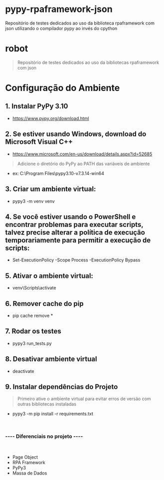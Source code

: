 # pypy-rpaframework-json
Repositório de testes dedicados ao uso da biblioteca rpaframework com json utilizando o compilador pypy ao invés do cpython

# robot
> Repositório de testes dedicados ao uso da bibliotecas rpaframework com json 

# Configuração do Ambiente

## 1. Instalar PyPy 3.10
- https://www.pypy.org/download.html

## 2. Se estiver usando Windows, download do Microsoft Visual C++
- https://www.microsoft.com/en-us/download/details.aspx?id=52685
> Adicione o diretório do PyPy ao PATH das variáveis de ambiente
- ex: C:\Program Files\pypy3.10-v7.3.14-win64

## 3. Criar um ambiente virtual:
- pypy3 -m venv venv

## 4. Se você estiver usando o PowerShell e encontrar problemas para executar scripts, talvez precise alterar a política de execução temporariamente para permitir a execução de scripts:
- Set-ExecutionPolicy -Scope Process -ExecutionPolicy Bypass

## 5. Ativar o ambiente virtual:
- venv\Scripts\activate

## 6. Remover cache do pip
- pip cache remove *

## 7. Rodar os testes
- pypy3 run_tests.py

## 8. Desativar ambiente virtual
- deactivate

## 9. Instalar dependências do Projeto
> Primeiro ative o ambiente virtual para evitar erros de versão com outras bibliotecas instaladas
- pypy3 -m pip install -r requirements.txt

<br/>

### ---- Diferenciais no projeto ----
<br/>

- Page Object
- RPA Framework
- PyPy3
- Massa de Dados

<br/>
